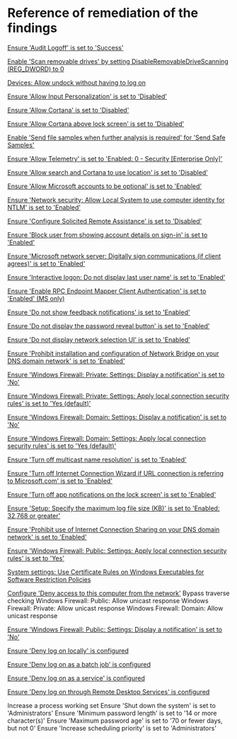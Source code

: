 # Reference of remediation of the findings

[Ensure 'Audit Logoff' is set to 'Success'](https://www.tenable.com/audits/items/CIS_DC_SERVER_2016_Level_1_v1.3.0.audit:06f4cbc5b93fc59b2f2dc14ff10a5222)

[Enable 'Scan removable drives' by setting DisableRemovableDriveScanning (REG_DWORD) to 0](https://www.tenable.com/audits/items/CIS_DC_SERVER_2012_Level_1_v2.2.0.audit:df4d1650e8377a7af0759f40c0d848a2)

[Devices: Allow undock without having to log on](https://learn.microsoft.com/en-us/windows/security/threat-protection/security-policy-settings/devices-allow-undock-without-having-to-log-on)

[Ensure 'Allow Input Personalization' is set to 'Disabled'](https://github.com/ayohrling/local_security_policy/issues/45)

[Ensure 'Allow Cortana' is set to 'Disabled'](https://www.tenable.com/audits/items/CIS_MS_Windows_11_Enterprise_Level_1_Next_Generation_Windows_Security_v1.0.0.audit:d98b72335d81706e4e50e4a55a2a5f77)

[Ensure 'Allow Cortana above lock screen' is set to 'Disabled'](https://www.tenable.com/audits/items/CIS_MS_Windows_10_Enterprise_Level_1_Next_Generation_Windows_Security_v1.7.1.audit:2fb32663ea4cbaac35bc3a3c0694f068)

[Enable 'Send file samples when further analysis is required' for 'Send Safe Samples'](https://www.tenable.com/audits/items/MSCT_Windows_10_1909_1.0.0.audit:0dbab85b152585bab2a2f7a8468e0953)

[Ensure 'Allow Telemetry' is set to 'Enabled: 0 - Security [Enterprise Only]'](https://www.tenable.com/audits/items/CIS_DC_SERVER_2016_Level_1_v1.3.0.audit:ac5ab8e01b5fc023eb2576b03bc05919)

[Ensure 'Allow search and Cortana to use location' is set to 'Disabled'](https://www.tenable.com/audits/items/CIS_MS_Windows_11_Enterprise_Level_1_Next_Generation_Windows_Security_v1.0.0.audit:847d02682604492d0f585e8e2299352c)

[Ensure 'Allow Microsoft accounts to be optional' is set to 'Enabled'](https://www.tenable.com/audits/items/CIS_MS_Windows_11_Enterprise_Level_1_v1.0.0.audit:d90377d3bcf9d74f915f08bc33ea8a6f)

[Ensure 'Network security: Allow Local System to use computer identity for NTLM' is set to 'Enabled'](https://www.tenable.com/audits/items/CIS_MS_Windows_10_Enterprise_Level_1_Next_Generation_Windows_Security_v1.11.0.audit:d57c83fc46374721546e0af549a5bf08)

[Ensure 'Configure Solicited Remote Assistance' is set to 'Disabled'](https://www.tenable.com/audits/items/CIS_MS_Windows_7_v3.2.0_Level_1.audit:56155f2efdb13cc323317c623017af44)

[Ensure 'Block user from showing account details on sign-in' is set to 'Enabled'](https://www.tenable.com/audits/items/CIS_MS_Windows_10_Enterprise_Level_1_v1.9.1.audit:6f202e564eda40c8857449b1fc1ab617)

[Ensure 'Microsoft network server: Digitally sign communications (if client agrees)' is set to 'Enabled']()

[Ensure 'Interactive logon: Do not display last user name' is set to 'Enabled']()

[Ensure 'Enable RPC Endpoint Mapper Client Authentication' is set to 'Enabled' (MS only)]()

[Ensure 'Do not show feedback notifications' is set to 'Enabled']()

[Ensure 'Do not display the password reveal button' is set to 'Enabled']()

[Ensure 'Do not display network selection UI' is set to 'Enabled']()

[Ensure 'Prohibit installation and configuration of Network Bridge on your DNS domain network' is set to 'Enabled']()

[Ensure 'Windows Firewall: Private: Settings: Display a notification' is set to 'No']()

[Ensure 'Windows Firewall: Private: Settings: Apply local connection security rules' is set to 'Yes (default)']()

[Ensure 'Windows Firewall: Domain: Settings: Display a notification' is set to 'No']()

[Ensure 'Windows Firewall: Domain: Settings: Apply local connection security rules' is set to 'Yes (default)']()

[Ensure 'Turn off multicast name resolution' is set to 'Enabled']()

[Ensure 'Turn off Internet Connection Wizard if URL connection is referring to Microsoft.com' is set to 'Enabled']()

[Ensure 'Turn off app notifications on the lock screen' is set to 'Enabled']()

[Ensure 'Setup: Specify the maximum log file size (KB)' is set to 'Enabled: 32,768 or greater']()

[Ensure 'Prohibit use of Internet Connection Sharing on your DNS domain network' is set to 'Enabled']()

[Ensure 'Windows Firewall: Public: Settings: Apply local connection security rules' is set to 'Yes']()

[System settings: Use Certificate Rules on Windows Executables for Software Restriction Policies]()

[Configure 'Deny access to this computer from the network']()
Bypass traverse checking
Windows Firewall: Public: Allow unicast response
Windows Firewall: Private: Allow unicast response
Windows Firewall: Domain: Allow unicast response

[Ensure 'Windows Firewall: Public: Settings: Display a notification' is set to 'No']()

[Ensure 'Deny log on locally' is configured]()

[Ensure 'Deny log on as a batch job' is configured]()

[Ensure 'Deny log on as a service' is configured]()

[Ensure 'Deny log on through Remote Desktop Services' is configured]()

Increase a process working set
Ensure 'Shut down the system' is set to 'Administrators'
Ensure 'Minimum password length' is set to '14 or more character(s)'
Ensure 'Maximum password age' is set to '70 or fewer days, but not 0'
Ensure 'Increase scheduling priority' is set to 'Administrators'

